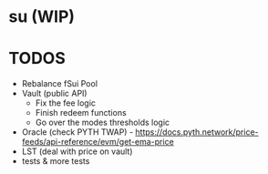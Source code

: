 # su (WIP)

# TODOS

- Rebalance fSui Pool
- Vault (public API)
  - Fix the fee logic
  - Finish redeem functions
  - Go over the modes thresholds logic
- Oracle (check PYTH TWAP) - https://docs.pyth.network/price-feeds/api-reference/evm/get-ema-price
- LST (deal with price on vault)
- tests & more tests
